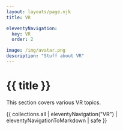 ```yaml
---
layout: layouts/page.njk
title: VR

eleventyNavigation:
  key: VR
  order: 2

image: /img/avatar.png
description: "Stuff about VR"
---
```


# {{ title }}

This section covers various VR topics.

{{ collections.all | eleventyNavigation("VR") | eleventyNavigationToMarkdown | safe }}
